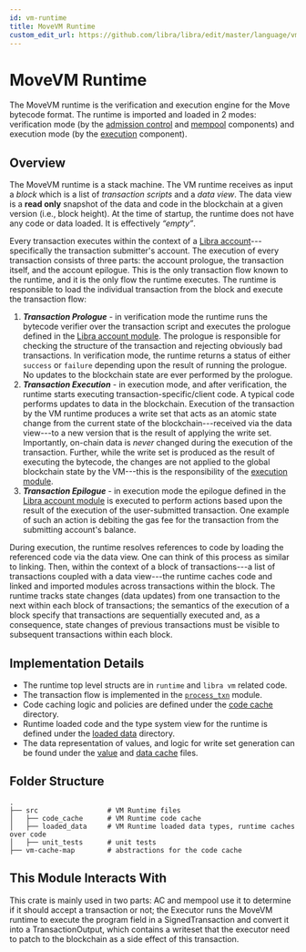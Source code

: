 ```yaml
---
id: vm-runtime
title: MoveVM Runtime
custom_edit_url: https://github.com/libra/libra/edit/master/language/vm/vm-runtime/README.md
---
```


# MoveVM Runtime

The MoveVM runtime is the verification and execution engine for the Move
bytecode format. The runtime is imported and loaded in 2 modes:
verification mode (by the [admission control](../../admission_control)
and [mempool](../../mempool) components) and execution mode (by the
[execution](../../execution) component).

## Overview

The MoveVM runtime is a stack machine. The VM runtime receives as input a
*block* which is a list of *transaction scripts* and a *data view*. The
data view is a **read only** snapshot of the data and code in the blockchain at
a given version (i.e., block height). At the time of startup, the runtime
does not have any code or data loaded. It is effectively *“empty”*.

Every transaction executes within the context of a [Libra
account](../../stdlib/modules/libra_account.mvir)---specifically the transaction
submitter's account.  The execution of every transaction consists of three
parts: the account prologue, the transaction itself, and the account
epilogue. This is the only transaction flow known to the runtime, and it is
the only flow the runtime executes. The runtime is responsible to load the
individual transaction from the block and execute the transaction flow:

1. ***Transaction Prologue*** - in verification mode the runtime runs the
   bytecode verifier over the transaction script and executes the
   prologue defined in the [Libra account
   module](../../stdlib/modules/libra_account.mvir). The prologue is responsible
   for checking the structure of the transaction and
   rejecting obviously bad transactions. In verification mode, the runtime
   returns a status of either `success` or `failure` depending upon the
   result of running the prologue. No updates to the blockchain state are
   ever performed by the prologue.
2. ***Transaction Execution*** - in execution mode, and after verification,
   the runtime starts executing transaction-specific/client code.  A typical
   code performs updates to data in the blockchain. Execution of the
   transaction by the VM runtime produces a write set that acts as an
   atomic state change from the current state of the blockchain---received
   via the data view---to a new version that is the result of applying the
   write set.  Importantly, on-chain data is _never_ changed during the
   execution of the transaction. Further, while the write set is produced as the
   result of executing the bytecode, the changes are not applied to the global
   blockchain state by the VM---this is the responsibility of the
   [execution module](../../../execution/).
3. ***Transaction Epilogue*** - in execution mode the epilogue defined in
   the [Libra account module](../../stdlib/modules/libra_account.mvir) is
   executed to perform actions based upon the result of the execution of
   the user-submitted transaction. One example of such an action is
   debiting the gas fee for the transaction from the submitting account's
   balance.

During execution, the runtime resolves references to code by loading the
referenced code via the data view. One can think of this process as similar
to linking. Then, within the context of a block of transactions---a list of
transactions coupled with a data view---the runtime caches code and
linked and imported modules across transactions within the block.
The runtime tracks state changes (data updates) from one transaction
to the next within each block of transactions; the semantics of the
execution of a block specify that transactions are sequentially executed
and, as a consequence, state changes of previous transactions must be
visible to subsequent transactions within each block.

## Implementation Details

* The runtime top level structs are in `runtime` and `libra vm` related
  code.
* The transaction flow is implemented in the [`process_txn`](./src/process_txn.rs)
  module.
* Code caching logic and policies are defined under the [code
  cache](../../move-vm/runtime/src/code_cache/) directory.
* Runtime loaded code and the type system view for the runtime is defined
  under the [loaded data](src/loaded_data/) directory.
* The data representation of values, and logic for write set generation can
  be found under the [value](./src/value.rs) and [data
  cache](./src/data_cache.rs) files.

## Folder Structure

```
.
├── src                 # VM Runtime files
│   ├── code_cache      # VM Runtime code cache
│   ├── loaded_data     # VM Runtime loaded data types, runtime caches over code
│   ├── unit_tests      # unit tests
├── vm-cache-map        # abstractions for the code cache
```

## This Module Interacts With

This crate is mainly used in two parts: AC and mempool use it to determine
if it should accept a transaction or not; the Executor runs the MoveVM
runtime to execute the program field in a SignedTransaction and convert
it into a TransactionOutput, which contains a writeset that the
executor need to patch to the blockchain as a side effect of this
transaction.
